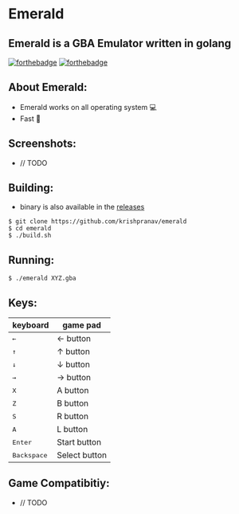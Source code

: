 # Emerald
## Emerald is a GBA Emulator written in golang

[![forthebadge](https://forthebadge.com/images/badges/made-with-go.svg)](https://forthebadge.com)
[![forthebadge](https://forthebadge.com/images/badges/built-by-developers.svg)](https://forthebadge.com)

## About Emerald:
- Emerald works on all operating system 💻
- Fast 🚀

## Screenshots:
- // TODO

## Building:
- binary is also available in the [releases]()
```
$ git clone https://github.com/krishpranav/emerald
$ cd emerald
$ ./build.sh
```

## Running:
```
$ ./emerald XYZ.gba
```


## Keys:
| keyboard             | game pad      |
| -------------------- | ------------- |
| <kbd>&larr;</kbd>    | &larr; button |
| <kbd>&uarr;</kbd>    | &uarr; button |
| <kbd>&darr;</kbd>    | &darr; button |
| <kbd>&rarr;</kbd>    | &rarr; button |
| <kbd>X</kbd>         | A button      |
| <kbd>Z</kbd>         | B button      |
| <kbd>S</kbd>         | R button      |
| <kbd>A</kbd>         | L button      |
| <kbd>Enter</kbd>     | Start button  |
| <kbd>Backspace</kbd> | Select button |

## Game Compatibitiy:
- // TODO